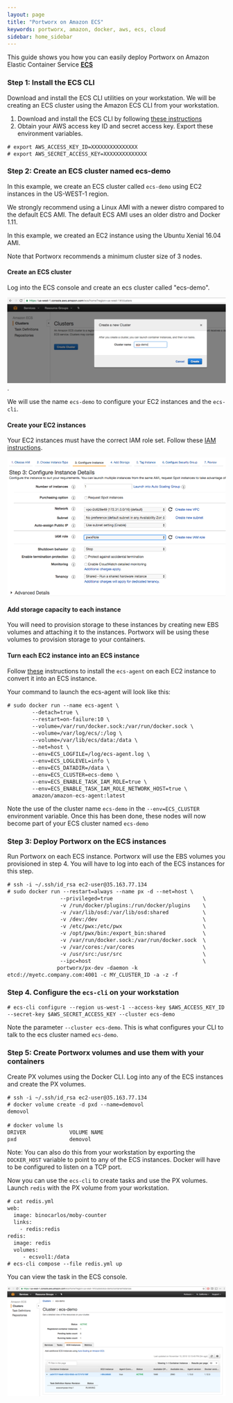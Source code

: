 ```yaml
---
layout: page
title: "Portworx on Amazon ECS"
keywords: portworx, amazon, docker, aws, ecs, cloud
sidebar: home_sidebar
---
```


This guide shows you how you can easily deploy Portworx on Amazon Elastic Container Service [**ECS**](https://aws.amazon.com/ecs/)

### Step 1: Install the ECS CLI
Download and install the ECS CLI utilities on your workstation.  We will be creating an ECS cluster using the Amazon ECS CLI from your workstation.

1. Download and install the ECS CLI by following [these instructions](http://docs.aws.amazon.com/AmazonECS/latest/developerguide/ECS_CLI_installation.html)
2. Obtain your AWS access key ID and secret access key.  Export these environment variables.

```
# export AWS_ACCESS_KEY_ID=XXXXXXXXXXXXXXX
# export AWS_SECRET_ACCESS_KEY=XXXXXXXXXXXXXX
```

### Step 2: Create an ECS cluster named ecs-demo
In this example, we create an ECS cluster called `ecs-demo` using EC2 instances in the US-WEST-1 region.

We strongly recommend using a Linux AMI with a newer distro compared to the default ECS AMI.  The default ECS AMI uses an older distro and Docker 1.11.

In this example, we created an EC2 instance using the Ubuntu Xenial 16.04 AMI.

Note that Portworx recommends a minimum cluster size of 3 nodes.

#### Create an ECS cluster
Log into the ECS console and create an ecs cluster called "ecs-demo".

![ecs-clust-create](images/ecs-clust-create.png "ecs").

We will use the name `ecs-demo` to configure your EC2 instances and the `ecs-cli`.

#### Create your EC2 instances
Your EC2 instances must have the correct IAM role set.  Follow these [IAM instructions](http://docs.aws.amazon.com/AmazonECS/latest/developerguide/instance_IAM_role.html).

![IAM](images/iam-role.png "IAM")

#### Add storage capacity to each instance
You will need to provision storage to these instances by creating new EBS volumes and attaching it to the instances.  Portworx will be using these volumes to provision storage to your containers.

#### Turn each EC2 instance into an ECS instance
Follow [these](http://docs.aws.amazon.com/AmazonECS/latest/developerguide/ecs-agent-install.html) instructions to install the `ecs-agent` on each EC2 instance to convert it into an ECS instance.

Your command to launch the ecs-agent will look like this:

```
# sudo docker run --name ecs-agent \
		--detach=true \
		--restart=on-failure:10 \
		--volume=/var/run/docker.sock:/var/run/docker.sock \
		--volume=/var/log/ecs/:/log \
		--volume=/var/lib/ecs/data:/data \
		--net=host \
		--env=ECS_LOGFILE=/log/ecs-agent.log \
		--env=ECS_LOGLEVEL=info \
		--env=ECS_DATADIR=/data \
		--env=ECS_CLUSTER=ecs-demo \
		--env=ECS_ENABLE_TASK_IAM_ROLE=true \
		--env=ECS_ENABLE_TASK_IAM_ROLE_NETWORK_HOST=true \
		amazon/amazon-ecs-agent:latest
```

Note the use of the cluster name `ecs-demo` in the `--env=ECS_CLUSTER` environment variable.  Once this has been done, these nodes will now become part of your ECS cluster named `ecs-demo`

### Step 3: Deploy Portworx on the ECS instances
Run Portworx on each ECS instance.  Portworx will use the EBS volumes you provisioned in step 4.  You will have to log into each of the ECS instances for this step.

```
# ssh -i ~/.ssh/id_rsa ec2-user@35.163.77.134
# sudo docker run --restart=always --name px -d --net=host \
                 --privileged=true                             \
                 -v /run/docker/plugins:/run/docker/plugins    \
                 -v /var/lib/osd:/var/lib/osd:shared           \
                 -v /dev:/dev                                  \
                 -v /etc/pwx:/etc/pwx                          \
                 -v /opt/pwx/bin:/export_bin:shared            \
                 -v /var/run/docker.sock:/var/run/docker.sock  \
                 -v /var/cores:/var/cores                      \
                 -v /usr/src:/usr/src                          \
                 --ipc=host                                    \
                portworx/px-dev -daemon -k etcd://myetc.company.com:4001 -c MY_CLUSTER_ID -a -z -f
```

### Step 4. Configure the `ecs-cli` on your workstation

```
# ecs-cli configure --region us-west-1 --access-key $AWS_ACCESS_KEY_ID --secret-key $AWS_SECRET_ACCESS_KEY --cluster ecs-demo
```

Note the parameter `--cluster ecs-demo`.  This is what configures your CLI to talk to the ecs cluster named `ecs-demo`.

### Step 5: Create Portworx volumes and use them with your containers
Create PX volumes using the Docker CLI.  Log into any of the ECS instances and create the PX volumes.

```
# ssh -i ~/.ssh/id_rsa ec2-user@35.163.77.134
# docker volume create -d pxd --name=demovol
demovol

# docker volume ls
DRIVER              VOLUME NAME
pxd                 demovol
```
Note: You can also do this from your workstation by exporting the `DOCKER_HOST` variable to point to any of the ECS instances.  Docker will have to be configured to listen on a TCP port.

Now you can use the `ecs-cli` to create tasks and use the PX volumes.  Launch `redis` with the PX volume from your workstation.

```
# cat redis.yml
web:
  image: binocarlos/moby-counter
  links:
    - redis:redis
redis:
  image: redis
  volumes:
     - ecsvol1:/data
# ecs-cli compose --file redis.yml up 
```

You can view the task in the ECS console.

![task](images/ecs-task.png "task")
